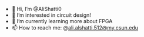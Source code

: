 - 👋 Hi, I’m @AliShatti0
- 👀 I’m interested in circuit design!
- 🌱 I’m currently learning more about FPGA
- 📫 How to reach me: @ali.alshatti.512@my.csun.edu

<!---
AliShatti0/AliShatti0 is a ✨ special ✨ repository because its `README.md` (this file) appears on your GitHub profile.
You can click the Preview link to take a look at your changes.
--->
